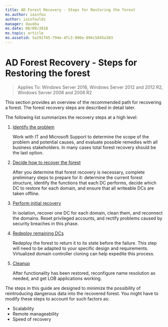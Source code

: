 ```yaml
---
title: AD Forest Recovery - Steps for Restoring the forest
ms.author: iainfou
author: iainfoulds
manager: daveba
ms.date: 08/09/2018
ms.topic: article
ms.assetid: 5a291f65-794e-4fc3-996e-094c5845a383
---
```

# AD Forest Recovery - Steps for Restoring the forest

>Applies To: Windows Server 2016, Windows Server 2012 and 2012 R2, Windows Server 2008 and 2008 R2

This section provides an overview of the recommended path for recovering a forest. The forest recovery steps are described in detail later.

The following list summarizes the recovery steps at a high level:

1. [Identify the problem](AD-Forest-Recovery-Identify-the-Problem.md)

   Work with IT and Microsoft Support to determine the scope of the problem and potential causes, and evaluate possible remedies with all business stakeholders. In many cases total forest recovery should be the last option.

2. [Decide how to recover the forest](AD-Forest-Recovery-Determine-how-to-Recover.md)

   After you determine that forest recovery is necessary, complete preliminary steps to prepare for it: determine the current forest structure, identify the functions that each DC performs, decide which DC to restore for each domain, and ensure that all writeable DCs are taken offline.

3. [Perform initial recovery](AD-Forest-Recovery-Perform-initial-recovery.md)

   In isolation, recover one DC for each domain, clean them, and reconnect the domains. Reset privileged accounts, and rectify problems caused by security breaches in this phase.

4. [Redeploy remaining DCs](AD-Forest-Recovery-Restore-Additional-DCs.md)

   Redeploy the forest to return it to its state before the failure. This step will need to be adapted to your specific design and requirements. Virtualized domain controller cloning can help expedite this process.

5. [Cleanup](AD-Forest-Recovery-Cleanup.md)

   After functionality has been restored, reconfigure name resolution as needed, and get LOB applications working.

The steps in this guide are designed to minimize the possibility of reintroducing dangerous data into the recovered forest. You might have to modify these steps to account for such factors as:

- Scalability
- Remote manageability
- Speed of recovery

